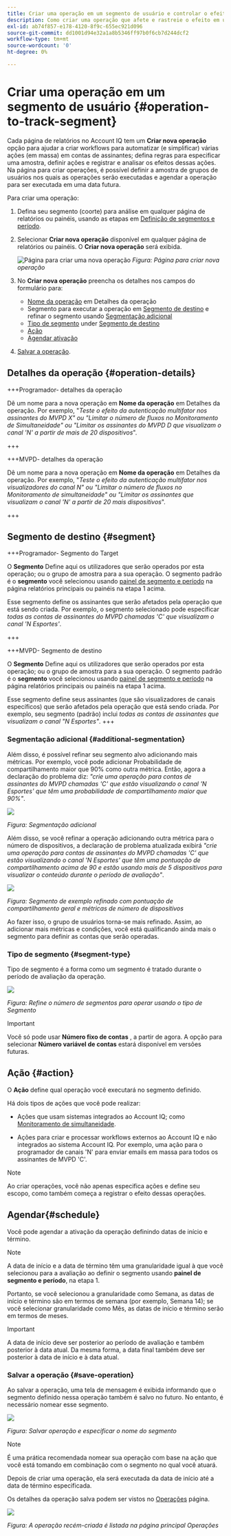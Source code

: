 ```yaml
---
title: Criar uma operação em um segmento de usuário e controlar o efeito
description: Como criar uma operação que afete e rastreie o efeito em um segmento definido de usuários.
exl-id: ab74f857-e178-4120-8f9c-655ec921d096
source-git-commit: dd1001d94e32a1a8b5346ff97b0f6cb7d244dcf2
workflow-type: tm+mt
source-wordcount: '0'
ht-degree: 0%

---
```


# Criar uma operação em um segmento de usuário {#operation-to-track-segment}

Cada página de relatórios no Account IQ tem um **Criar nova operação** opção para ajudar a criar workflows para automatizar (e simplificar) várias ações (em massa) em contas de assinantes; defina regras para especificar uma amostra, definir ações e registrar e analisar os efeitos dessas ações. Na página para criar operações, é possível definir a amostra de grupos de usuários nos quais as operações serão executadas e agendar a operação para ser executada em uma data futura.

Para criar uma operação:

1. Defina seu segmento (coorte) para análise em qualquer página de relatórios ou painéis, usando as etapas em [Definição de segmentos e período](/help/AccountIQ/howto-select-segment-timeframe.md).

1. Selecionar **Criar nova operação** disponível em qualquer página de relatórios ou painéis. O **Criar nova operação** será exibida.

   ![Página para criar uma nova operação](assets/create-new-operations.png)
   *Figura: Página para criar nova operação*

1. No **Criar nova operação** preencha os detalhes nos campos do formulário para:

   * [Nome da operação](#operation-details) em Detalhes da operação
   * Segmento para executar a operação em [Segmento de destino](#segment) e refinar o segmento usando [Segmentação adicional](#additional-segmentation)
   * [Tipo de segmento](#segment-type) under [Segmento de destino](#segment)
   * [Ação](#action)
   * [Agendar ativação](#schedule)

1. [Salvar a operação](#save-operation).

## Detalhes da operação {#operation-details}

+++Programador- detalhes da operação

Dê um nome para a nova operação em **Nome da operação** em Detalhes da operação. Por exemplo, &quot;*Teste o efeito da autenticação multifator nos assinantes do MVPD X&quot; ou &quot;Limitar o número de fluxos no Monitoramento de Simultaneidade&quot; ou &quot;Limitar os assinantes do MVPD D que visualizam o canal &#39;N&#39; a partir de mais de 20 dispositivos*&quot;.

+++

+++MVPD- detalhes da operação

Dê um nome para a nova operação em **Nome da operação** em Detalhes da operação. Por exemplo, &quot;*Teste o efeito da autenticação multifator nos visualizadores do canal N&quot; ou &quot;Limitar o número de fluxos no Monitoramento de simultaneidade&quot; ou &quot;Limitar os assinantes que visualizam o canal &#39;N&#39; a partir de 20 mais dispositivos*&quot;.

+++

## Segmento de destino {#segment}

+++Programador- Segmento do Target

O **Segmento** Define aqui os utilizadores que serão operados por esta operação; ou o grupo de amostra para a sua operação. O segmento padrão é o **segmento** você selecionou usando [painel de segmento e período](/help/AccountIQ/howto-select-segment-timeframe.md) na página relatórios principais ou painéis na etapa 1 acima.

<!--* The first segment entry in the **Segment** section, by default, shows the **segment** you selected in the step 1.

* The **segment evaluation period** is the time period of analysis you selected in step 1 from **Granularity and Timeframe** option.
![](assets/operations-segment-selection.png)
*Figure: Segment and timeframe selection on the main page*-->

Esse segmento define os assinantes que serão afetados pela operação que está sendo criada. Por exemplo, o segmento selecionado pode especificar *todas as contas de assinantes do MVPD chamadas &#39;C&#39; que visualizam o canal &#39;N Esportes&#39;*.

+++

+++MVPD- Segmento de destino

O **Segmento** Define aqui os utilizadores que serão operados por esta operação; ou o grupo de amostra para a sua operação. O segmento padrão é o **segmento** você selecionou usando [painel de segmento e período](/help/AccountIQ/howto-select-segment-timeframe.md) na página relatórios principais ou painéis na etapa 1 acima.

<!--* The first segment entry in the **Segment** section, by default, shows the **segment** you selected in the step 1.

* The **segment evaluation period** is the time period of analysis you selected in step 1 from **Granularity and Timeframe** option.
![](assets/operations-segment-selection.png)
*Figure: Segment and timeframe selection on the main page*-->

Esse segmento define seus assinantes (que são visualizadores de canais específicos) que serão afetados pela operação que está sendo criada. Por exemplo, seu segmento (padrão) inclui *todas as contas de assinantes que visualizam o canal &quot;N Esportes&quot;*.
+++

### Segmentação adicional {#additional-segmentation}

Além disso, é possível refinar seu segmento alvo adicionando mais métricas. Por exemplo, você pode adicionar Probabilidade de compartilhamento maior que 90% como outra métrica. Então, agora a declaração do problema diz: *&quot;crie uma operação para contas de assinantes do MVPD chamadas &#39;C&#39; que estão visualizando o canal &#39;N Esportes&#39; que têm uma probabilidade de compartilhamento maior que 90%&quot;*.

![](assets/additional-segment.gif)

*Figura: Segmentação adicional*

Além disso, se você refinar a operação adicionando outra métrica para o número de dispositivos, a declaração de problema atualizada exibirá *&quot;crie uma operação para contas de assinantes do MVPD chamadas &#39;C&#39; que estão visualizando o canal &#39;N Esportes&#39; que têm uma pontuação de compartilhamento acima de 90 e estão usando mais de 5 dispositivos para visualizar o conteúdo durante o período de avaliação&quot;*.

![](assets/refined-segment.png)

*Figura: Segmento de exemplo refinado com pontuação de compartilhamento geral e métricas de número de dispositivos*

Ao fazer isso, o grupo de usuários torna-se mais refinado. Assim, ao adicionar mais métricas e condições, você está qualificando ainda mais o segmento para definir as contas que serão operadas.

### Tipo de segmento {#segment-type}

Tipo de segmento é a forma como um segmento é tratado durante o período de avaliação da operação.

![](assets/segment-type.png)

*Figura: Refine o número de segmentos para operar usando o tipo de Segmento*

<!--The segment type option allows you to further refine your segment based on the evaluation period (or time).

**Fixed number of accounts** 

When you select **Fixed number of accounts** segment type, then you need to specify an evaluation period as well.

By doing so, you are fixing the sample size for evaluation in terms of numbers. You are making Account IQ identify a specific set of users (that meet the criteria of defined evaluation period and segment metrics) to operate on. The analysis and graphs will be generated for this specific set of users only (identified initially) throughout the operation.

**Variable number of accounts**

When you select **Variable number of accounts** segment type, you do not limit the number of accounts in segment. The accounts which fall under the defined segment metrics are the part of the segment, and the number of accounts will change continuously during the course of operation.-->

>[!IMPORTANT]
>
>Você só pode usar **Número fixo de contas** , a partir de agora. A opção para selecionar **Número variável de contas** estará disponível em versões futuras.

<!--

you tell Account IQ in the beginning of the operation which number of accounts to operate on.

Account IQ system only has a segment definition, and during the operation it looks into all the accounts that fit that segments.

the number of accounts in segment is not limited, the accounts that fall under defined segment metrics will be part of the segment, and the no of accounts will change continuously, as there are no specific limitations - like an evaluation period in the past.When the segment is defined (which in this example is, subscriber accounts of MVPD 'C' who are viewing the channel 'N Sports' that have a sharing score above 80 and are using 10 different IPs) and we also identified a time period to evaluate a segment. This identifies X number of accounts as sample (for example 5000). How many devices they are using?
It identifies x-number of accounts (5000)...a very specific set of users that meet this criteria.
for every period that we schedule (within that operation) during that operation) we will look at those 5K users that are originally identified and we will present graph about them. How are the sharing scores coming up?u We identified a period. Are their sharing scores going up? Are there fewer of them who are meeting this definition?
Fixed versus variable is the way the treated in fixed or variable way.

1. we identified a fixed set of accounts.
2. we evaluate those specific accounts on criteria throughout the operation.

General idea independent of graph is that we will evaluate a set of accounts identified initially, for no of periods during operation and generate graphs against that.
Those are the 5000 users for which I will create graphs for for every period of the operation.

**Variable number of accounts**
We do not identify any initial set of accounts, we just have a segment definition.
Each period during the operation, we go and look into all the accounts that fit that segments.
If it is not a fixed segment, I won't initially evaluate it. I won't have an initial set of 5000. Instead at every period during the evaluation I will evaluate the segment then, and then I will produce graph about the next 3000 users.
the......will vary from period to period.

if not fixed segment, then I won't initially evaluate or have initial set of 5000, instead at every period during an operation and the.-->

## Ação {#action}

O **Ação** define qual operação você executará no segmento definido.

Há dois tipos de ações que você pode realizar:

* Ações que usam sistemas integrados ao Account IQ; como [Monitoramento de simultaneidade](https://tve.helpdocsonline.com/concurrency-monitoring-introduction)<!--, or Adobe Target-->.

* Ações para criar e processar workflows externos ao Account IQ e não integrados ao sistema Account IQ. Por exemplo, uma ação para o programador de canais &#39;N&#39; para enviar emails em massa para todos os assinantes de MVPD &#39;C&#39;.

>[!NOTE]
>
>Ao criar operações, você não apenas especifica ações e define seu escopo, como também começa a registrar o efeito dessas operações.

## Agendar{#schedule}

Você pode agendar a ativação da operação definindo datas de início e término.

>[!NOTE]
>
>A data de início e a data de término têm uma granularidade igual à que você selecionou para a avaliação ao definir o segmento usando **painel de segmento e período**, na etapa 1.
>
>
>Portanto, se você selecionou a granularidade como Semana, as datas de início e término são em termos de semana (por exemplo, Semana 14); se você selecionar granularidade como Mês, as datas de início e término serão em termos de meses.


>[!IMPORTANT]
>
>A data de início deve ser posterior ao período de avaliação e também posterior à data atual. Da mesma forma, a data final também deve ser posterior à data de início e à data atual.

### Salvar a operação {#save-operation}

Ao salvar a operação, uma tela de mensagem é exibida informando que o segmento definido nessa operação também é salvo no futuro. No entanto, é necessário nomear esse segmento.

![](assets/save-operation.png)

*Figura: Salvar operação e especificar o nome do segmento*

>[!NOTE]
>
>É uma prática recomendada nomear sua operação com base na ação que você está tomando em combinação com o segmento no qual você atuará.

<!--In future you can select this saved segment when defining a segment for your analysis on the main reports page. Moreover, the saved segment is also listed when you create an operation the next time.

![](assets/saved-segment-operations-page.png)

*Figure: Saved segments in segment selector on Create new operations page* 

>[!IMPORTANT]
>
>When creating an operation, if you select a segment that was previously created then you cannot add new metrics to it and refine it.
>
>Adding new metrics creates a new segment, but you cannot modify an existing segment.-->

Depois de criar uma operação, ela será executada da data de início até a data de término especificada.

Os detalhes da operação salva podem ser vistos no [Operações](/help/AccountIQ/operations.md) página.

![](assets/new-operation-created.png)

*Figura: A operação recém-criada é listada na página principal Operações*
